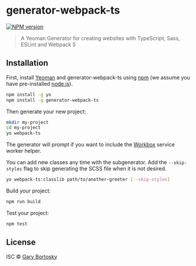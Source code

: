 # generator-webpack-ts
[![NPM version][npm-image]][npm-url] 
> A Yeoman Generator for creating websites with TypeScript, Sass, ESLint and Webpack 5

## Installation

First, install [Yeoman](http://yeoman.io) and generator-webpack-ts using [npm](https://www.npmjs.com/) (we assume you have pre-installed [node.js](https://nodejs.org/)).

```bash
npm install -g yo
npm install -g generator-webpack-ts
```

Then generate your new project:

```bash
mkdir my-project
cd my-project
yo webpack-ts
```

The generator will prompt if you want to include the [Workbox](https://developers.google.com/web/tools/workbox/) service worker helper.

You can add new classes any time with the subgenerator. Add the `--skip-styles` flag to skip generating the SCSS file when it is not desired.

```bash
yo webpack-ts:classlib path/to/another-greeter [--skip-styles]
```

Build your project:

```bash
npm run build
```

Test your project:

```bash
npm test
```

## License

ISC © [Gary Bortosky](https://github.com/GaryB432)

[npm-image]: https://badge.fury.io/js/generator-webpack-ts.svg
[npm-url]: https://npmjs.org/package/generator-webpack-ts
